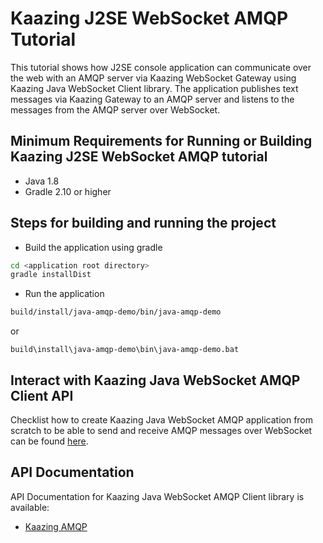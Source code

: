 # Kaazing J2SE WebSocket AMQP Tutorial

This tutorial shows how J2SE console application can communicate over the web with an AMQP server via Kaazing WebSocket Gateway using Kaazing Java WebSocket Client library. The application publishes text messages via Kaazing Gateway to an AMQP server and listens to the messages from the AMQP server over WebSocket.
## Minimum Requirements for Running or Building Kaazing J2SE WebSocket AMQP tutorial

* Java 1.8
* Gradle 2.10 or higher

## Steps for building and running the project

- Build the application using gradle

```bash
cd <application root directory>
gradle installDist
```

- Run the application 

```bash
build/install/java-amqp-demo/bin/java-amqp-demo
```
or
```
build\install\java-amqp-demo\bin\java-amqp-demo.bat
```

## Interact with Kaazing Java WebSocket AMQP Client API

Checklist how to create Kaazing Java WebSocket AMQP application from scratch to be able to send and receive AMQP messages over WebSocket can be found [here](http://kaazing.com/doc/amqp/4.0/dev-java/o_dev_java.html).

## API Documentation

API Documentation for Kaazing Java WebSocket AMQP Client library is available:

* [Kaazing AMQP](http://kaazing.com/doc/amqp/4.0/apidoc/client/java/amqp/client/index.html)
